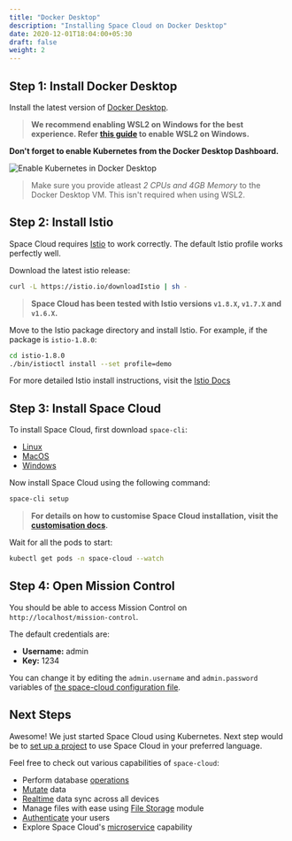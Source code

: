 ```yaml
---
title: "Docker Desktop"
description: "Installing Space Cloud on Docker Desktop"
date: 2020-12-01T18:04:00+05:30
draft: false
weight: 2
---
```


## Step 1: Install Docker Desktop

Install the latest version of [Docker Desktop](https://www.docker.com/products/docker-desktop).

> **We recommend enabling WSL2 on Windows for the best experience. Refer [this guide](https://docs.microsoft.com/en-us/windows/wsl/install-win10) to enable WSL2 on Windows.**

**Don't forget to enable Kubernetes from the Docker Desktop Dashboard.**

![Enable Kubernetes in Docker Desktop](/images/screenshots/enable-k8s-docker-desktop.png)

> Make sure you provide atleast _2 CPUs and 4GB Memory_ to the Docker Desktop VM. This isn't required when using WSL2.

## Step 2: Install Istio

Space Cloud requires [Istio](https://istio.io/docs/setup/getting-started/) to work correctly. The default Istio profile works perfectly well.

Download the latest istio release:
```bash
curl -L https://istio.io/downloadIstio | sh -
```

> **Space Cloud has been tested with Istio versions `v1.8.X`, `v1.7.X` and `v1.6.X`.**

Move to the Istio package directory and install Istio. For example, if the package is `istio-1.8.0`:
```bash
cd istio-1.8.0
./bin/istioctl install --set profile=demo
```

For more detailed Istio install instructions, visit the [Istio Docs](https://istio.io/latest/docs/setup/install/istioctl/)

## Step 3: Install Space Cloud

To install Space Cloud, first download `space-cli`:

- [Linux](https://storage.googleapis.com/space-cloud/linux/space-cli.zip)
- [MacOS](https://storage.googleapis.com/space-cloud/darwin/space-cli.zip)
- [Windows](https://storage.googleapis.com/space-cloud/windows/space-cli.zip)

Now install Space Cloud using the following command:

```bash
space-cli setup
```

> **For details on how to customise Space Cloud installation, visit the [customisation docs](/install/kubernetes/configure).**


Wait for all the pods to start:

```bash
kubectl get pods -n space-cloud --watch
```

## Step 4: Open Mission Control

You should be able to access Mission Control on `http://localhost/mission-control`.

The default credentials are:
- **Username:** admin
- **Key:** 1234

You can change it by editing the `admin.username` and `admin.password` variables of [the space-cloud configuration file](/install/kubernetes/configure).

## Next Steps

Awesome! We just started Space Cloud using Kubernetes. Next step would be to [set up a project](/introduction/setting-up-project/) to use Space Cloud in your preferred language.

Feel free to check out various capabilities of `space-cloud`:

- Perform database [operations](/storage/database/queries)
- [Mutate](/storage/database/mutations) data
- [Realtime](/storage/database/subscriptions) data sync across all devices
- Manage files with ease using [File Storage](/storage/filestore) module
- [Authenticate](/user-management) your users
- Explore Space Cloud's [microservice](/microservices) capability
